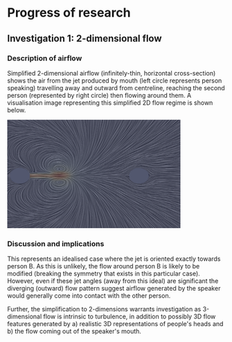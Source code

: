 # Progress of research
## Investigation 1: 2-dimensional flow
### Description of airflow
Simplified 2-dimensional airflow (infinitely-thin, horizontal cross-section) shows the air from the jet produced by mouth (left circle represents person speaking) travelling away and outward from centreline, reaching the second person (represented by right circle) then flowing around them. A visualisation image representing this simplified 2D flow regime is shown below.

<img src="2D-streamlines.png" width="400" height="250">

### Discussion and implications
This represents an idealised case where the jet is oriented exactly towards person B. As this is unlikely, the flow around person B is likely to be modified (breaking the symmetry that exists in this particular case). However, even if these jet angles (away from this ideal) are significant the diverging (outward) flow pattern suggest airflow generated by the speaker would generally come into contact with the other person. 

Further, the simplification to 2-dimensions warrants investigation as 3-dimensional flow is intrinsic to turbulence, in addition to possibly 3D flow features generated by a) realistic 3D representations of people's heads and b) the flow coming out of the speaker's mouth. 
